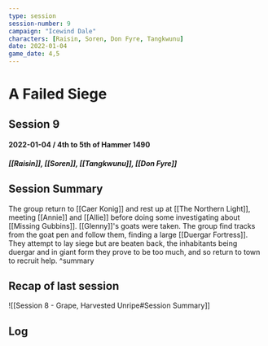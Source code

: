 ```yaml
---
type: session
session-number: 9
campaign: "Icewind Dale"
characters: [Raisin, Soren, Don Fyre, Tangkwunu]
date: 2022-01-04
game_date: 4,5
---
```


# A Failed Siege
## Session 9
#### 2022-01-04 / 4th to 5th of Hammer 1490
##### [[Raisin]], [[Soren]], [[Tangkwunu]], [[Don Fyre]]

## Session Summary
The group return to [[Caer Konig]] and rest up at [[The Northern Light]], meeting [[Annie]] and [[Allie]] before doing some investigating about [[Missing Gubbins]]. [[Glenny]]'s goats were taken. The group find tracks from the goat pen and follow them, finding a large [[Duergar Fortress]]. They attempt to lay siege but are beaten back, the inhabitants being duergar and in giant form they prove to be too much, and so return to town to recruit help. 
^summary

## Recap of last session
![[Session 8 - Grape, Harvested Unripe#Session Summary]]

## Log

